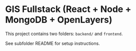 # GIS Fullstack (React + Node + MongoDB + OpenLayers)

This project contains two folders: `backend/` and `frontend`.

See subfolder README for setup instructions.
